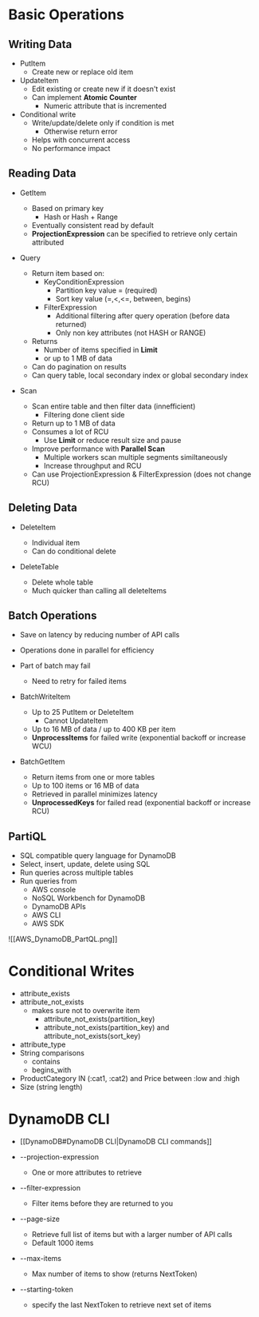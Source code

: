 
# Basic Operations

## Writing Data

- PutItem
	- Create new or replace old item
- UpdateItem
	- Edit existing or create new if it doesn't exist
	- Can implement **Atomic Counter**
		- Numeric attribute that is incremented
- Conditional write
	- Write/update/delete only if condition is met
		- Otherwise return error
	- Helps with concurrent access
	- No performance impact

## Reading Data

- GetItem
	- Based on primary key
		- Hash or Hash + Range
	- Eventually consistent read by default
	- **ProjectionExpression** can be specified to retrieve only certain attributed

- Query
	- Return item based on:
		- KeyConditionExpression
			- Partition key value = (required)
			- Sort key value (=,<,<=, between, begins) 
		- FilterExpression
			- Additional filtering after query operation (before data returned)
			- Only non key attributes (not HASH or RANGE)
	- Returns
		- Number of items specified in **Limit**
		- or up to 1 MB of data
	- Can do pagination on results
	- Can query table, local secondary index or global secondary index

- Scan
	- Scan entire table and then filter data (innefficient)
		- Filtering done client side
	- Return up to 1 MB of data
	- Consumes a lot of RCU
		- Use **Limit** or reduce result size and pause
	- Improve performance with **Parallel Scan**
		- Multiple workers scan multiple segments similtaneously
		- Increase throughput and RCU
	- Can use ProjectionExpression & FilterExpression (does not change RCU)

## Deleting Data

- DeleteItem
	- Individual item
	- Can do conditional delete

- DeleteTable
	- Delete whole table
	- Much quicker than calling all deleteItems

## Batch Operations

- Save on latency by reducing number of API calls
- Operations done in parallel for efficiency
- Part of batch may fail
	- Need to retry for failed items

- BatchWriteItem
	- Up to 25 PutItem or DeleteItem
		- Cannot UpdateItem
	- Up to 16 MB of data / up to 400 KB per item
	- **UnprocessItems** for failed write (exponential backoff or increase WCU)

- BatchGetItem
	- Return items from one or more tables
	- Up to 100 items or 16 MB of data
	- Retrieved in parallel minimizes latency
	- **UnprocessedKeys** for failed read (exponential backoff or increase RCU)

## PartiQL

- SQL compatible query language for DynamoDB
- Select, insert, update, delete using SQL
- Run queries across multiple tables
- Run queries from
	- AWS console
	- NoSQL Workbench for DynamoDB
	- DynamoDB APIs
	- AWS CLI
	- AWS SDK

![[AWS_DynamoDB_PartQL.png]]

# Conditional Writes

- attribute_exists  
- attribute_not_exists
	- makes sure not to overwrite item
		- attribute_not_exists(partition_key) 
		- attribute_not_exists(partition_key) and attribute_not_exists(sort_key)
- attribute_type
- String comparisons
	- contains
	- begins_with
- ProductCategory IN (:cat1, :cat2) and Price between :low and :high
- Size (string length)

# DynamoDB CLI

- [[DynamoDB#DynamoDB CLI|DynamoDB CLI commands]]

- --projection-expression
	- One or more attributes to retrieve
- --filter-expression
	- Filter items before they are returned to you

- --page-size
	- Retrieve full list of items but with a larger number of API calls
	- Default 1000 items
- --max-items
	- Max number of items to show (returns NextToken)
- --starting-token
	- specify the last NextToken to retrieve next set of items